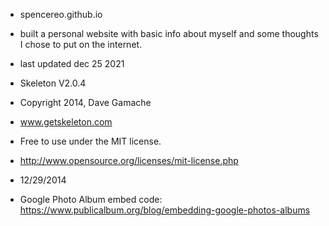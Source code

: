 * spencereo.github.io 
* built a personal website with basic info about myself and some thoughts I chose to put on the internet.
* last updated dec 25 2021

* Skeleton V2.0.4
* Copyright 2014, Dave Gamache
* www.getskeleton.com
* Free to use under the MIT license.
* http://www.opensource.org/licenses/mit-license.php
* 12/29/2014

* Google Photo Album embed code: https://www.publicalbum.org/blog/embedding-google-photos-albums
